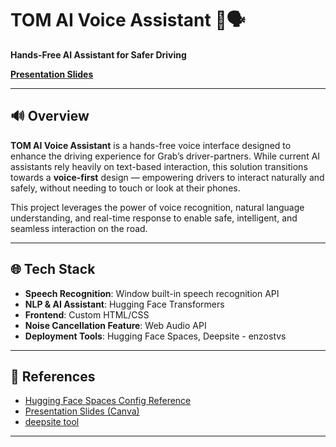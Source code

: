 # TOM AI Voice Assistant 🚗🗣️  
**Hands-Free AI Assistant for Safer Driving**

[**Presentation Slides**](https://www.canva.com/design/DAGkGsRJdKk/HWq1T_-teVv-Ly74IgI35Q/edit?utm_content=DAGkGsRJdKk&utm_campaign=designshare&utm_medium=link2&utm_source=sharebutton)  

---

## 🔊 Overview

**TOM AI Voice Assistant** is a hands-free voice interface designed to enhance the driving experience for Grab’s driver-partners. While current AI assistants rely heavily on text-based interaction, this solution transitions towards a **voice-first** design — empowering drivers to interact naturally and safely, without needing to touch or look at their phones.

This project leverages the power of voice recognition, natural language understanding, and real-time response to enable safe, intelligent, and seamless interaction on the road.

---

## 🌐 Tech Stack

- **Speech Recognition**: Window built-in speech recognition API 
- **NLP & AI Assistant**: Hugging Face Transformers
- **Frontend**: Custom HTML/CSS
- **Noise Cancellation Feature**: Web Audio API  
- **Deployment Tools**: Hugging Face Spaces, Deepsite - enzostvs

---

## 📎 References

- [Hugging Face Spaces Config Reference](https://huggingface.co/docs/hub/spaces-config-reference)  
- [Presentation Slides (Canva)](https://www.canva.com/design/DAGkGsRJdKk/HWq1T_-teVv-Ly74IgI35Q/edit?utm_content=DAGkGsRJdKk&utm_campaign=designshare&utm_medium=link2&utm_source=sharebutton)  
- [deepsite tool](https://huggingface.co/spaces/enzostvs/deepsite)
  
---

